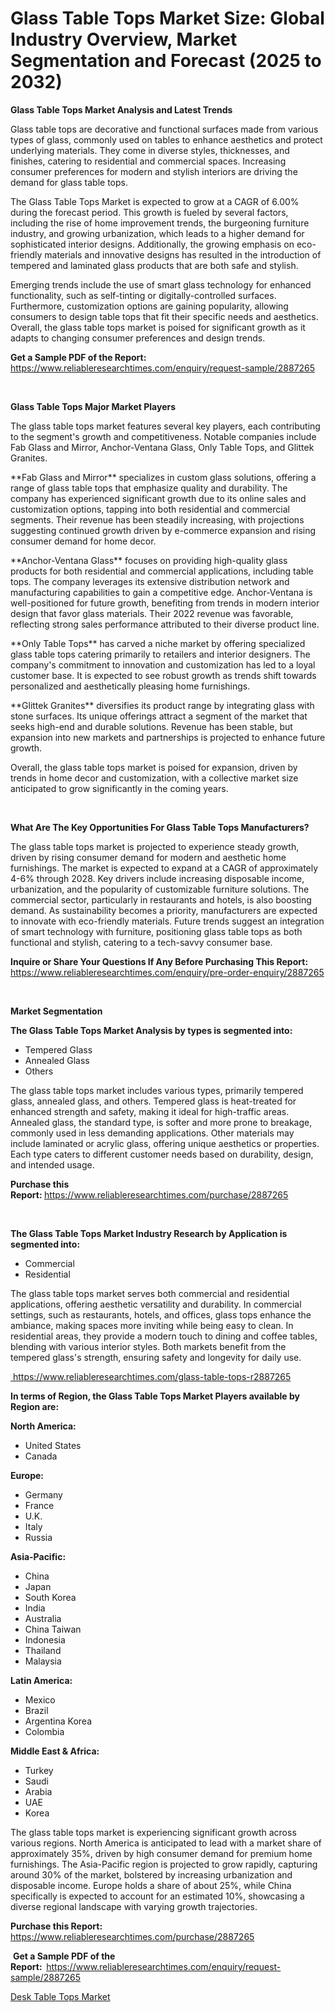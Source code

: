 <p><h1>Glass Table Tops Market Size: Global Industry Overview, Market Segmentation and Forecast (2025 to 2032)</h1></p><p><strong>Glass Table Tops Market Analysis and Latest Trends</strong></p>
<p><p>Glass table tops are decorative and functional surfaces made from various types of glass, commonly used on tables to enhance aesthetics and protect underlying materials. They come in diverse styles, thicknesses, and finishes, catering to residential and commercial spaces. Increasing consumer preferences for modern and stylish interiors are driving the demand for glass table tops.</p><p>The Glass Table Tops Market is expected to grow at a CAGR of 6.00% during the forecast period. This growth is fueled by several factors, including the rise of home improvement trends, the burgeoning furniture industry, and growing urbanization, which leads to a higher demand for sophisticated interior designs. Additionally, the growing emphasis on eco-friendly materials and innovative designs has resulted in the introduction of tempered and laminated glass products that are both safe and stylish.</p><p>Emerging trends include the use of smart glass technology for enhanced functionality, such as self-tinting or digitally-controlled surfaces. Furthermore, customization options are gaining popularity, allowing consumers to design table tops that fit their specific needs and aesthetics. Overall, the glass table tops market is poised for significant growth as it adapts to changing consumer preferences and design trends.</p></p>
<p><strong>Get a Sample PDF of the Report:&nbsp;</strong> <a href="https://www.reliableresearchtimes.com/enquiry/request-sample/2887265?utm_campaign=2230&utm_medium=2&utm_source=Github&utm_content=ia&utm_term=14032025&utm_id=glass-table-tops">https://www.reliableresearchtimes.com/enquiry/request-sample/2887265</a></p>
<p>&nbsp;</p>
<p><strong>Glass Table Tops Major Market Players</strong></p>
<p><p>The glass table tops market features several key players, each contributing to the segment's growth and competitiveness. Notable companies include Fab Glass and Mirror, Anchor-Ventana Glass, Only Table Tops, and Glittek Granites.</p><p>**Fab Glass and Mirror** specializes in custom glass solutions, offering a range of glass table tops that emphasize quality and durability. The company has experienced significant growth due to its online sales and customization options, tapping into both residential and commercial segments. Their revenue has been steadily increasing, with projections suggesting continued growth driven by e-commerce expansion and rising consumer demand for home decor.</p><p>**Anchor-Ventana Glass** focuses on providing high-quality glass products for both residential and commercial applications, including table tops. The company leverages its extensive distribution network and manufacturing capabilities to gain a competitive edge. Anchor-Ventana is well-positioned for future growth, benefiting from trends in modern interior design that favor glass materials. Their 2022 revenue was favorable, reflecting strong sales performance attributed to their diverse product line.</p><p>**Only Table Tops** has carved a niche market by offering specialized glass table tops catering primarily to retailers and interior designers. The company's commitment to innovation and customization has led to a loyal customer base. It is expected to see robust growth as trends shift towards personalized and aesthetically pleasing home furnishings.</p><p>**Glittek Granites** diversifies its product range by integrating glass with stone surfaces. Its unique offerings attract a segment of the market that seeks high-end and durable solutions. Revenue has been stable, but expansion into new markets and partnerships is projected to enhance future growth.</p><p>Overall, the glass table tops market is poised for expansion, driven by trends in home decor and customization, with a collective market size anticipated to grow significantly in the coming years.</p></p>
<p>&nbsp;</p>
<p><strong>What Are The Key Opportunities For Glass Table Tops Manufacturers?</strong></p>
<p><p>The glass table tops market is projected to experience steady growth, driven by rising consumer demand for modern and aesthetic home furnishings. The market is expected to expand at a CAGR of approximately 4-6% through 2028. Key drivers include increasing disposable income, urbanization, and the popularity of customizable furniture solutions. The commercial sector, particularly in restaurants and hotels, is also boosting demand. As sustainability becomes a priority, manufacturers are expected to innovate with eco-friendly materials. Future trends suggest an integration of smart technology with furniture, positioning glass table tops as both functional and stylish, catering to a tech-savvy consumer base.</p></p>
<p><strong>Inquire or Share Your Questions If Any Before Purchasing This Report:</strong> <a href="https://www.reliableresearchtimes.com/enquiry/pre-order-enquiry/2887265?utm_campaign=2230&utm_medium=2&utm_source=Github&utm_content=ia&utm_term=14032025&utm_id=glass-table-tops">https://www.reliableresearchtimes.com/enquiry/pre-order-enquiry/2887265</a></p>
<p>&nbsp;</p>
<p><strong>Market Segmentation</strong></p>
<p><strong>The Glass Table Tops Market Analysis by types is segmented into:</strong></p>
<p><ul><li>Tempered Glass</li><li>Annealed Glass</li><li>Others</li></ul></p>
<p><p>The glass table tops market includes various types, primarily tempered glass, annealed glass, and others. Tempered glass is heat-treated for enhanced strength and safety, making it ideal for high-traffic areas. Annealed glass, the standard type, is softer and more prone to breakage, commonly used in less demanding applications. Other materials may include laminated or acrylic glass, offering unique aesthetics or properties. Each type caters to different customer needs based on durability, design, and intended usage.</p></p>
<p><strong>Purchase this Report:&nbsp;</strong><a href="https://www.reliableresearchtimes.com/purchase/2887265?utm_campaign=2230&utm_medium=2&utm_source=Github&utm_content=ia&utm_term=14032025&utm_id=glass-table-tops">https://www.reliableresearchtimes.com/purchase/2887265</a></p>
<p>&nbsp;</p>
<p><strong>The Glass Table Tops Market Industry Research by Application is segmented into:</strong></p>
<p><ul><li>Commercial</li><li>Residential</li></ul></p>
<p><p>The glass table tops market serves both commercial and residential applications, offering aesthetic versatility and durability. In commercial settings, such as restaurants, hotels, and offices, glass tops enhance the ambiance, making spaces more inviting while being easy to clean. In residential areas, they provide a modern touch to dining and coffee tables, blending with various interior styles. Both markets benefit from the tempered glass's strength, ensuring safety and longevity for daily use.</p></p>
<p><a href="https://www.reliableresearchtimes.com/glass-table-tops-r2887265?utm_campaign=2230&utm_medium=2&utm_source=Github&utm_content=ia&utm_term=14032025&utm_id=glass-table-tops">&nbsp;https://www.reliableresearchtimes.com/glass-table-tops-r2887265</a></p>
<p><strong>In terms of Region, the Glass Table Tops Market Players available by Region are:</strong></p>
<p>
    <p> <strong> North America: </strong>
        <ul>
            <li>United States</li>
            <li>Canada</li>
        </ul>
        </p> 
    <p> <strong> Europe: </strong>
        <ul>
            <li>Germany</li>
            <li>France</li>
            <li>U.K.</li>
            <li>Italy</li>
            <li>Russia</li>
        </ul>
        </p> 
    <p> <strong> Asia-Pacific: </strong>
        <ul>
            <li>China</li>
            <li>Japan</li>
            <li>South Korea</li>
            <li>India</li>
            <li>Australia</li>
            <li>China Taiwan</li>
            <li>Indonesia</li>
            <li>Thailand</li>
            <li>Malaysia</li>
        </ul>
        </p> 
    <p> <strong> Latin America: </strong>
        <ul>
            <li>Mexico</li>
            <li>Brazil</li>
            <li>Argentina Korea</li>
            <li>Colombia</li>
        </ul>
        </p> 
    <p> <strong> Middle East & Africa: </strong>
        <ul>
            <li>Turkey</li>
            <li>Saudi</li>
            <li>Arabia</li>
            <li>UAE</li>
            <li>Korea</li>
        </ul>
    </p>
    </p>
<p><p>The glass table tops market is experiencing significant growth across various regions. North America is anticipated to lead with a market share of approximately 35%, driven by high consumer demand for premium home furnishings. The Asia-Pacific region is projected to grow rapidly, capturing around 30% of the market, bolstered by increasing urbanization and disposable income. Europe holds a share of about 25%, while China specifically is expected to account for an estimated 10%, showcasing a diverse regional landscape with varying growth trajectories.</p></p>
<p><strong>Purchase this Report: </strong><a href="https://www.reliableresearchtimes.com/purchase/2887265?utm_campaign=2230&utm_medium=2&utm_source=Github&utm_content=ia&utm_term=14032025&utm_id=glass-table-tops">https://www.reliableresearchtimes.com/purchase/2887265</a></p>
<p>&nbsp;<strong>Get a Sample PDF of the Report:&nbsp;&nbsp;</strong><a href="https://www.reliableresearchtimes.com/enquiry/request-sample/2887265?utm_campaign=2230&utm_medium=2&utm_source=Github&utm_content=ia&utm_term=14032025&utm_id=glass-table-tops">https://www.reliableresearchtimes.com/enquiry/request-sample/2887265</a></p>
<p><strong></strong></p>
<p><p><a href="https://github.com/petbigbeepjn/Market-Research-Report-List-1/blob/main/desk-table-tops-market.md?utm_campaign=2230&utm_medium=2&utm_source=Github&utm_content=ia&utm_term=14032025&utm_id=glass-table-tops">Desk Table Tops Market</a></p></p>